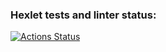 ### Hexlet tests and linter status:
[![Actions Status](https://github.com/VentOSi/frontend-project-12/actions/workflows/hexlet-check.yml/badge.svg)](https://github.com/VentOSi/frontend-project-12/actions)